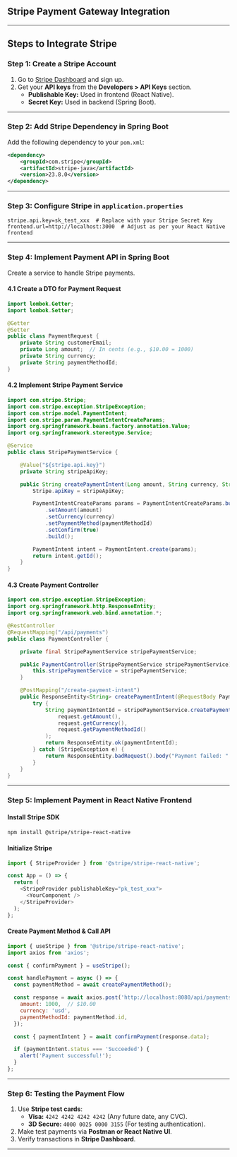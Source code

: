 ## **Stripe Payment Gateway Integration**  

---

## **Steps to Integrate Stripe**
### **Step 1: Create a Stripe Account**
1. Go to [Stripe Dashboard](https://dashboard.stripe.com/register) and sign up.
2. Get your **API keys** from the **Developers > API Keys** section.
   - **Publishable Key:** Used in frontend (React Native).
   - **Secret Key:** Used in backend (Spring Boot).

---

### **Step 2: Add Stripe Dependency in Spring Boot**
Add the following dependency to your `pom.xml`:
```xml
<dependency>
    <groupId>com.stripe</groupId>
    <artifactId>stripe-java</artifactId>
    <version>23.8.0</version>
</dependency>
```

---

### **Step 3: Configure Stripe in `application.properties`**
```properties
stripe.api.key=sk_test_xxx  # Replace with your Stripe Secret Key
frontend.url=http://localhost:3000  # Adjust as per your React Native frontend
```

---

### **Step 4: Implement Payment API in Spring Boot**
Create a service to handle Stripe payments.

#### **4.1 Create a DTO for Payment Request**
```java
import lombok.Getter;
import lombok.Setter;

@Getter
@Setter
public class PaymentRequest {
    private String customerEmail;
    private Long amount;  // In cents (e.g., $10.00 = 1000)
    private String currency;
    private String paymentMethodId;
}
```

#### **4.2 Implement Stripe Payment Service**
```java
import com.stripe.Stripe;
import com.stripe.exception.StripeException;
import com.stripe.model.PaymentIntent;
import com.stripe.param.PaymentIntentCreateParams;
import org.springframework.beans.factory.annotation.Value;
import org.springframework.stereotype.Service;

@Service
public class StripePaymentService {

    @Value("${stripe.api.key}")
    private String stripeApiKey;

    public String createPaymentIntent(Long amount, String currency, String paymentMethodId) throws StripeException {
        Stripe.apiKey = stripeApiKey;

        PaymentIntentCreateParams params = PaymentIntentCreateParams.builder()
            .setAmount(amount)
            .setCurrency(currency)
            .setPaymentMethod(paymentMethodId)
            .setConfirm(true)
            .build();

        PaymentIntent intent = PaymentIntent.create(params);
        return intent.getId();
    }
}
```

#### **4.3 Create Payment Controller**
```java
import com.stripe.exception.StripeException;
import org.springframework.http.ResponseEntity;
import org.springframework.web.bind.annotation.*;

@RestController
@RequestMapping("/api/payments")
public class PaymentController {

    private final StripePaymentService stripePaymentService;

    public PaymentController(StripePaymentService stripePaymentService) {
        this.stripePaymentService = stripePaymentService;
    }

    @PostMapping("/create-payment-intent")
    public ResponseEntity<String> createPaymentIntent(@RequestBody PaymentRequest request) {
        try {
            String paymentIntentId = stripePaymentService.createPaymentIntent(
                request.getAmount(),
                request.getCurrency(),
                request.getPaymentMethodId()
            );
            return ResponseEntity.ok(paymentIntentId);
        } catch (StripeException e) {
            return ResponseEntity.badRequest().body("Payment failed: " + e.getMessage());
        }
    }
}
```

---

### **Step 5: Implement Payment in React Native Frontend**
#### **Install Stripe SDK**
```sh
npm install @stripe/stripe-react-native
```

#### **Initialize Stripe**
```javascript
import { StripeProvider } from '@stripe/stripe-react-native';

const App = () => {
  return (
    <StripeProvider publishableKey="pk_test_xxx">
      <YourComponent />
    </StripeProvider>
  );
};
```

#### **Create Payment Method & Call API**
```javascript
import { useStripe } from '@stripe/stripe-react-native';
import axios from 'axios';

const { confirmPayment } = useStripe();

const handlePayment = async () => {
  const paymentMethod = await createPaymentMethod();

  const response = await axios.post('http://localhost:8080/api/payments/create-payment-intent', {
    amount: 1000,  // $10.00
    currency: 'usd',
    paymentMethodId: paymentMethod.id,
  });

  const { paymentIntent } = await confirmPayment(response.data);

  if (paymentIntent.status === 'Succeeded') {
    alert('Payment successful!');
  }
};
```

---

### **Step 6: Testing the Payment Flow**
1. Use **Stripe test cards**:
   - **Visa:** `4242 4242 4242 4242` (Any future date, any CVC).
   - **3D Secure:** `4000 0025 0000 3155` (For testing authentication).
2. Make test payments via **Postman or React Native UI**.
3. Verify transactions in **Stripe Dashboard**.

---
